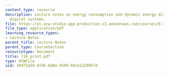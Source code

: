 ```yaml
---
content_type: resource
description: Lecture notes on energy consumption and dynamic energy dissipation in
  digital systems.
file: https://ol-ocw-studio-app-production.s3.amazonaws.com/courses/6-111-introductory-digital-systems-laboratory-spring-2006/38df2a594fdb6d0a95990dcb1229957d_l16_print.pdf
file_type: application/pdf
learning_resource_types:
- Lecture Notes
parent_title: Lecture Notes
parent_type: CourseSection
resourcetype: Document
title: l16_print.pdf
type: OCWFile
uid: 38df2a59-4fdb-6d0a-9599-0dcb1229957d
---
```

